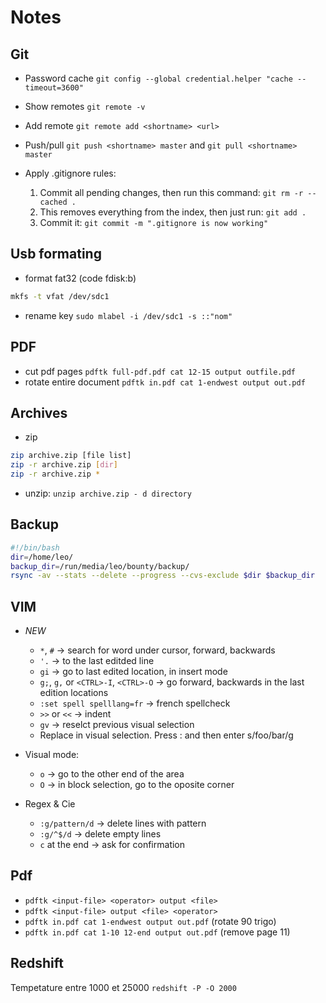 # Notes

## Git
- Password cache
`git config --global credential.helper "cache --timeout=3600"`
- Show remotes
`git remote -v`
- Add remote
`git remote add <shortname> <url>`
- Push/pull
`git push <shortname> master` and `git pull <shortname> master`

- Apply .gitignore rules:
	1. Commit all pending changes, then run this command:
	`git rm -r --cached .`
	1. This removes everything from the index, then just run:
	`git add .`
	1. Commit it:
	`git commit -m ".gitignore is now working"`


## Usb formating
- format fat32 (code fdisk:b)
```sh
mkfs -t vfat /dev/sdc1 
```
- rename key
`sudo mlabel -i /dev/sdc1 -s ::"nom"`

## PDF
- cut pdf pages
`pdftk full-pdf.pdf cat 12-15 output outfile.pdf`
- rotate entire document
`pdftk in.pdf cat 1-endwest output out.pdf`

## Archives
- zip
```sh
zip archive.zip [file list]
zip -r archive.zip [dir]
zip -r archive.zip *
```

- unzip: 
`unzip archive.zip - d directory`

## Backup
```sh
#!/bin/bash
dir=/home/leo/
backup_dir=/run/media/leo/bounty/backup/
rsync -av --stats --delete --progress --cvs-exclude $dir $backup_dir
```

## VIM

- _NEW_
	* `*`, `#` -> search for word under cursor, forward, backwards
	* `'.`  -> to the last editded line
	* `gi`  -> go to last edited location, in insert mode
	* `g;`, `g,` or `<CTRL>-I`, `<CTRL>-O` -> go forward, backwards in the last edition locations
	* `:set spell spelllang=fr` -> french spellcheck
	* `>>` or `<<` -> indent
	* `gv` -> reselct previous visual selection
	* Replace in visual selection. Press :  and then enter s/foo/bar/g


- Visual mode:
	* `o`   -> go to the other end of the area
	* `O`   -> in block selection, go to the oposite corner

- Regex & Cie
	* `:g/pattern/d` -> delete lines with pattern
	* `:g/^$/d`      -> delete empty lines
	* `c` at the end -> ask for confirmation

## Pdf
- `pdftk <input-file> <operator> output <file>`
- `pdftk <input-file> output <file> <operator>`
- `pdftk in.pdf cat 1-endwest output out.pdf` (rotate 90 trigo)
- `pdftk in.pdf cat 1-10 12-end output out.pdf` (remove page 11)

## Redshift
Tempetature entre 1000 et 25000
`redshift -P -O 2000`
